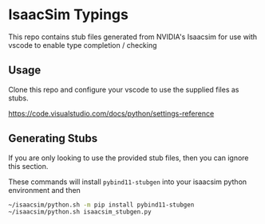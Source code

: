 # IsaacSim Typings

This repo contains stub files generated from NVIDIA's Isaacsim for use with vscode to enable type completion / checking

## Usage

Clone this repo and configure your vscode to use the supplied files as stubs.

https://code.visualstudio.com/docs/python/settings-reference

## Generating Stubs

If you are only looking to use the provided stub files, then you can ignore this section.

These commands will install `pybind11-stubgen` into your isaacsim python environment and then


```bash
~/isaacsim/python.sh -m pip install pybind11-stubgen
~/isaacsim/python.sh isaacsim_stubgen.py
```